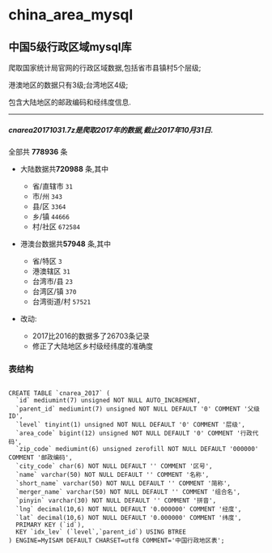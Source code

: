 # china_area_mysql
## 中国5级行政区域mysql库

  爬取国家统计局官网的行政区域数据,包括省市县镇村5个层级;
  
  港澳地区的数据只有3级;台湾地区4级;
  
  包含大陆地区的邮政编码和经纬度信息.
  
---------------------------------------
#####  cnarea20171031.7z是爬取2017年的数据,截止2017年10月31日.

  全部共 **778936** 条  
  - 大陆数据共**720988** 条,其中
     - 省/直辖市 `31`
     - 市/州 `343`
     - 县/区 `3364`
     - 乡/镇 `44666`
     - 村/社区 `672584`
     
  - 港澳台数据共**57948** 条,其中
     - 省/特区 `3`
     - 港澳辖区 `31`
     - 台湾市/县 `23`
     - 台湾区/镇 `370`
     - 台湾街道/村 `57521`  
  
  - 改动:  
    - 2017比2016的数据多了26703条记录
    - 修正了大陆地区乡村级经纬度的准确度
### 表结构

```mysql

CREATE TABLE `cnarea_2017` (
  `id` mediumint(7) unsigned NOT NULL AUTO_INCREMENT,
  `parent_id` mediumint(7) unsigned NOT NULL DEFAULT '0' COMMENT '父级ID',
  `level` tinyint(1) unsigned NOT NULL DEFAULT '0' COMMENT '层级',
  `area_code` bigint(12) unsigned NOT NULL DEFAULT '0' COMMENT '行政代码',
  `zip_code` mediumint(6) unsigned zerofill NOT NULL DEFAULT '000000' COMMENT '邮政编码',
  `city_code` char(6) NOT NULL DEFAULT '' COMMENT '区号',
  `name` varchar(50) NOT NULL DEFAULT '' COMMENT '名称',
  `short_name` varchar(50) NOT NULL DEFAULT '' COMMENT '简称',
  `merger_name` varchar(50) NOT NULL DEFAULT '' COMMENT '组合名',
  `pinyin` varchar(30) NOT NULL DEFAULT '' COMMENT '拼音',
  `lng` decimal(10,6) NOT NULL DEFAULT '0.000000' COMMENT '经度',
  `lat` decimal(10,6) NOT NULL DEFAULT '0.000000' COMMENT '纬度',
  PRIMARY KEY (`id`),
  KEY `idx_lev` (`level`,`parent_id`) USING BTREE
) ENGINE=MyISAM DEFAULT CHARSET=utf8 COMMENT='中国行政地区表';

```
